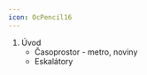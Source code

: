 ```yaml
---
icon: OcPencil16
---
```

<ol>
	<li>Úvod
		<ul>
			<li> Časoprostor - metro, noviny
			<li>Eskalátory
		</ul>
</ol>